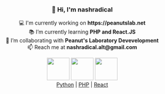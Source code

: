 <div align="center">
  <h3>👋 Hi, I'm nashradical</h2>
  
  <p>
  💻 I'm currently working on <strong>https://peanutslab.net</strong><br>
  📚 I’m currently learning <strong>PHP and React.JS</strong><br>
  🤝 I’m collaborating with <strong>Peanut's Laboratory Devevelopment</strong><br>
  📫 Reach me at <strong>nashradical.alt@gmail.com</strong><br>
  </p>
  
  <div>
    <a href="https://developer.mozilla.org/en-US/docs/Glossary/HTML5"><image src="https://raw.githubusercontent.com/nashradical/nashradical/main/html5.png" height=60 width=auto></a>
    <a href="https://developer.mozilla.org/en-US/docs/Glossary/HTML5"><image src="https://raw.githubusercontent.com/nashradical/nashradical/main/css3.png" height=60 width=auto></a>
    <a href="https://www.javascript.com/"><image src="https://raw.githubusercontent.com/nashradical/nashradical/main/js.png" height=60 width=auto></a>
  </div>
  <div>
    <a href="https://www.php.net/">Python</a> |
    <a href="https://www.python.org/">PHP</a> |
    <a href="https://reactjs.org/">React</a>
  </div>
</div>

